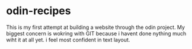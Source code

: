 # odin-recipes
This is my first attempt at building a website through the odin project. My biggest concern is wokring with GIT because i havent done nything much wiht it at all yet. i feel most confident in text layout.
